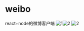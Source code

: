 # weibo
react+node的微博客户端
![1](https://github.com/user-attachments/assets/1ec31efb-e875-4d92-a57f-eeb65517ff43)![2](https://github.com/user-attachments/assets/d409a5fd-8d92-4eeb-8338-5de27e676cc5)
![2](https://github.com/user-attachments/assets/748fd2d9-cccb-4644-8b78-97bd4787ec57)

